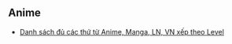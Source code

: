 ## Anime
- [Danh sách đủ các thứ từ Anime, Manga, LN, VN xếp theo Level](https://japaneselevelup.com/difficulty-level-guide-everything-japanese/)